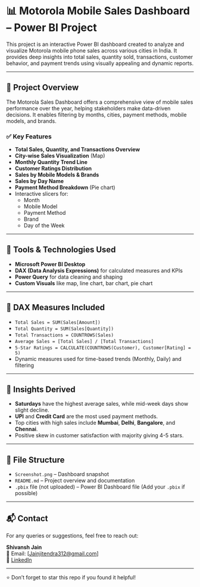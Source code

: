 # 📊 Motorola Mobile Sales Dashboard – Power BI Project

This project is an interactive Power BI dashboard created to analyze and visualize Motorola mobile phone sales across various cities in India. It provides deep insights into total sales, quantity sold, transactions, customer behavior, and payment trends using visually appealing and dynamic reports.

---

## 🚀 Project Overview

The Motorola Sales Dashboard offers a comprehensive view of mobile sales performance over the year, helping stakeholders make data-driven decisions. It enables filtering by months, cities, payment methods, mobile models, and brands.

### ✅ Key Features

- **Total Sales, Quantity, and Transactions Overview**
- **City-wise Sales Visualization** (Map)
- **Monthly Quantity Trend Line**
- **Customer Ratings Distribution**
- **Sales by Mobile Models & Brands**
- **Sales by Day Name**
- **Payment Method Breakdown** (Pie chart)
- Interactive slicers for:
  - Month
  - Mobile Model
  - Payment Method
  - Brand
  - Day of the Week

---

## 🧠 Tools & Technologies Used

- **Microsoft Power BI Desktop**
- **DAX (Data Analysis Expressions)** for calculated measures and KPIs
- **Power Query** for data cleaning and shaping
- **Custom Visuals** like map, line chart, bar chart, pie chart

---

## 🧮 DAX Measures Included

- `Total Sales = SUM(Sales[Amount])`
- `Total Quantity = SUM(Sales[Quantity])`
- `Total Transactions = COUNTROWS(Sales)`
- `Average Sales = [Total Sales] / [Total Transactions]`
- `5-Star Ratings = CALCULATE(COUNTROWS(Customer), Customer[Rating] = 5)`
- Dynamic measures used for time-based trends (Monthly, Daily) and filtering

---

## 📌 Insights Derived

- **Saturdays** have the highest average sales, while mid-week days show slight decline.
- **UPI** and **Credit Card** are the most used payment methods.
- Top cities with high sales include **Mumbai**, **Delhi**, **Bangalore**, and **Chennai**.
- Positive skew in customer satisfaction with majority giving 4-5 stars.

---

## 📂 File Structure

- `Screenshot.png` – Dashboard snapshot
- `README.md` – Project overview and documentation
- `.pbix` file (not uploaded) – Power BI Dashboard file (Add your `.pbix` if possible)


---

## 📬 Contact

For any queries or suggestions, feel free to reach out:

**Shivansh Jain**  
📧 Email: [Jainjitendra312@gmail.com]  
🔗 [LinkedIn](www.linkedin.com/in/shivansh-jain-7b4b06338)

---

⭐ Don’t forget to star this repo if you found it helpful!
```
